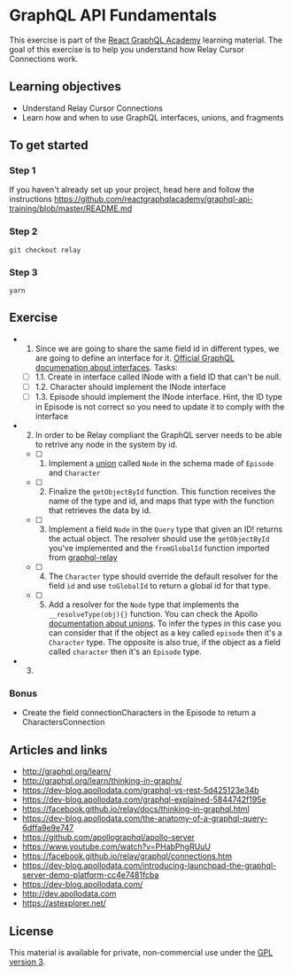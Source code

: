 # GraphQL API Fundamentals

This exercise is part of the [React GraphQL Academy](http://reactgraphql.academy) learning material. The goal of this exercise is to help you understand how Relay Cursor Connections work.

## Learning objectives

- Understand Relay Cursor Connections
- Learn how and when to use GraphQL interfaces, unions, and fragments

## To get started

### Step 1

If you haven't already set up your project, head here and follow the instructions https://github.com/reactgraphqlacademy/graphql-api-training/blob/master/README.md

### Step 2

```console
git checkout relay
```

### Step 3

```console
yarn
```

## Exercise

- 1. Since we are going to share the same field id in different types, we are going to define an interface for it. [Official GraphQL documenation about interfaces](https://graphql.org/learn/schema/#interfaces). Tasks:
  - [ ] 1.1. Create in interface called INode with a field ID that can't be null.
  - [ ] 1.2. Character should implement the INode interface
  - [ ] 1.3. Episode should implement the INode interface. Hint, the ID type in Episode is not correct so you need to update it to comply with the interface
- 2. In order to be Relay compliant the GraphQL server needs to be able to retrive any node in the system by id.
  - [ ] 1. Implement a [union](https://graphql.org/learn/schema/#union-types) called `Node` in the schema made of `Episode` and `Character`
  - [ ] 2. Finalize the `getObjectById` function. This function receives the name of the type and id, and maps that type with the function that retrieves the data by id.
  - [ ] 3. Implement a field `Node` in the `Query` type that given an ID! returns the actual object. The resolver should use the `getObjectById` you've implemented and the `fromGlobalId` function imported from [graphql-relay](https://github.com/graphql/graphql-relay-js/blob/master/src/node/node.js#L104)
  - [ ] 4. The `Character` type should override the default resolver for the field `id` and use `toGlobalId` to return a global id for that type.
  - [ ] 5. Add a resolver for the `Node` type that implements the `__resolveType(obj){}` function. You can check the Apollo [documentation about unions](https://www.apollographql.com/docs/apollo-server/features/unions-interfaces/#union-type). To infer the types in this case you can consider that if the object as a key called `episode` then it's a `Character` type. The opposite is also true, if the object as a field called `character` then it's an `Episode` type.
- 3.

### Bonus

- Create the field connectionCharacters in the Episode to return a CharactersConnection

## Articles and links

- http://graphql.org/learn/
- http://graphql.org/learn/thinking-in-graphs/
- https://dev-blog.apollodata.com/graphql-vs-rest-5d425123e34b
- https://dev-blog.apollodata.com/graphql-explained-5844742f195e
- https://facebook.github.io/relay/docs/thinking-in-graphql.html
- https://dev-blog.apollodata.com/the-anatomy-of-a-graphql-query-6dffa9e9e747
- https://github.com/apollographql/apollo-server
- https://www.youtube.com/watch?v=PHabPhgRUuU
- https://facebook.github.io/relay/graphql/connections.htm
- https://dev-blog.apollodata.com/introducing-launchpad-the-graphql-server-demo-platform-cc4e7481fcba
- https://dev-blog.apollodata.com/
- http://dev.apollodata.com
- https://astexplorer.net/

## License

This material is available for private, non-commercial use under the [GPL version 3](http://www.gnu.org/licenses/gpl-3.0-standalone.html).
